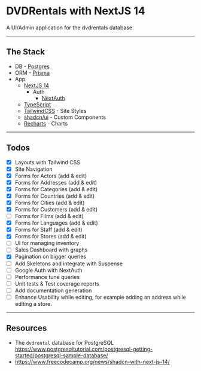 # DVDRentals with NextJS 14

A UI/Admin application for the dvdrentals database.

---

## The Stack

- DB - [Postgres](https://www.postgresql.org/)
- ORM - [Prisma](https://www.prisma.io/)
- App
  - [NextJS 14](https://nextjs.org/)
    - Auth
      - [NextAuth](https://next-auth.js.org/)
  - [TypeScript](https://www.typescriptlang.org/)
  - [TailwindCSS](https://tailwindcss.com/) - Site Styles
  - [shadcn/ui](https://ui.shadcn.com/) - Custom Components
  - [Recharts](https://recharts.org/en-US) - Charts

---

## Todos

- [x] Layouts with Tailwind CSS
- [x] Site Navigation
- [x] Forms for Actors (add & edit)
- [x] Forms for Addresses (add & edit)
- [x] Forms for Categories (add & edit)
- [x] Forms for Countries (add & edit)
- [x] Forms for Cities (add & edit)
- [x] Forms for Customers (add & edit)
- [ ] Forms for Films (add & edit)
- [x] Forms for Languages (add & edit)
- [x] Forms for Staff (add & edit)
- [x] Forms for Stores (add & edit)
- [ ] UI for managing inventory
- [ ] Sales Dashboard with graphs
- [x] Pagination on bigger queries
- [ ] Add Skeletons and integrate with Suspense
- [ ] Google Auth with NextAuth
- [ ] Performance tune queries
- [ ] Unit tests & Test coverage reports
- [ ] Add documentation generation
- [ ] Enhance Usability while editing, for example adding an address while editing a store.

---

## Resources

- The `dvdrental` database for PostgreSQL <https://www.postgresqltutorial.com/postgresql-getting-started/postgresql-sample-database/>
- <https://www.freecodecamp.org/news/shadcn-with-next-js-14/>
